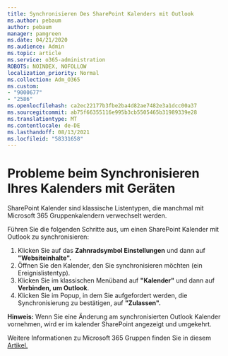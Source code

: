 ```yaml
---
title: Synchronisieren Des SharePoint Kalenders mit Outlook
ms.author: pebaum
author: pebaum
manager: pamgreen
ms.date: 04/21/2020
ms.audience: Admin
ms.topic: article
ms.service: o365-administration
ROBOTS: NOINDEX, NOFOLLOW
localization_priority: Normal
ms.collection: Adm_O365
ms.custom:
- "9000677"
- "2586"
ms.openlocfilehash: ca2ec22177b3fbe2ba4d82ae7482e3a1dcc00a37
ms.sourcegitcommit: ab75f66355116e995b3cb5505465b31989339e28
ms.translationtype: MT
ms.contentlocale: de-DE
ms.lasthandoff: 08/13/2021
ms.locfileid: "58331658"
---
```

# <a name="issues-synchronizing-your-calendar-to-devices"></a>Probleme beim Synchronisieren Ihres Kalenders mit Geräten

SharePoint Kalender sind klassische Listentypen, die manchmal mit Microsoft 365 Gruppenkalendern verwechselt werden.

Führen Sie die folgenden Schritte aus, um einen SharePoint Kalender mit Outlook zu synchronisieren:

1. Klicken Sie auf das **Zahnradsymbol Einstellungen** und dann auf **"Websiteinhalte".**
2. Öffnen Sie den Kalender, den Sie synchronisieren möchten (ein Ereignislistentyp).
3. Klicken Sie im klassischen Menüband auf **"Kalender"** und dann auf **Verbinden, um Outlook**.
4. Klicken Sie im Popup, in dem Sie aufgefordert werden, die Synchronisierung zu bestätigen, auf **"Zulassen".**

**Hinweis:** Wenn Sie eine Änderung am synchronisierten Outlook Kalender vornehmen, wird er im kalender SharePoint angezeigt und umgekehrt.

Weitere Informationen zu Microsoft 365 Gruppen finden Sie in diesem [Artikel.](https://support.office.com/article/Learn-about-Office-365-groups-b565caa1-5c40-40ef-9915-60fdb2d97fa2)
